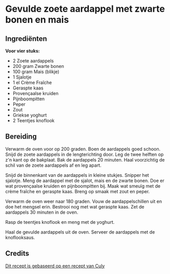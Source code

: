 # Gevulde zoete aardappel met zwarte bonen en mais
## Ingrediënten
**Voor vier stuks:**

- 2 Zoete aardappels
- 200 gram Zwarte bonen
- 100 gram Mais (blikje)
- 1 Sjalotje
- 1 el Crème Fraîche
- Geraspte kaas
- Provençaalse kruiden
- Pijnboompitten
- Peper
- Zout
- Griekse yoghurt
- 2 Teentjes knoflook

## Bereiding
Verwarm de oven voor op 200 graden. Boen de aardappels goed schoon. Snijd de zoete aardappels in de lengterichting door. Leg de twee helften op z'n kant op de bakplaat. Bak de aardappels 20 minuten. Haal voorzichtig de schil van de zoete aardappels af en leg apart.

Snijd de binnenkant van de aardappels in kleine stukjes. Snipper het sjalotje. Meng de aardappel met de sjalot, mais en de zwarte bonen. Doe er wat provençaalse kruiden en pijnboompitten bij. Maak wat smeuïg met de crème fraîche en geraspte kaas. Breng op smaak met zout en peper.

Verwarm de oven weer naar 180 graden. Vouw de aardappelschillen uit en doe het mengsel erin. Bestrooi nog met wat geraspte kaas. Zet de aardappels 30 minuten in de oven.

Rasp de teentjes knoflook en meng met de yoghurt.

Haal de gevulde aardappels uit de oven. Serveer de aardappels met de knoflooksaus.

## Credits
[Dit recept is gebaseerd op een recept van Culy](https://www.culy.nl/recepten/mexicaanse-gevulde-zoete-aardappel/)
